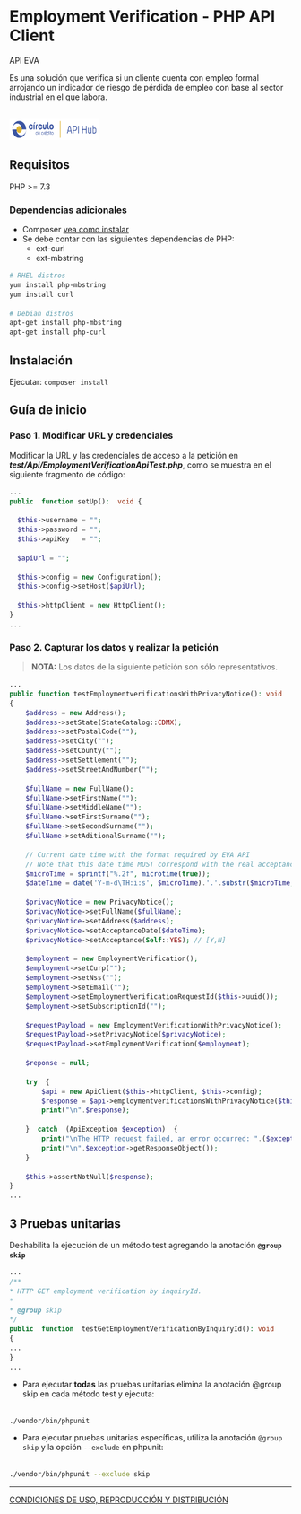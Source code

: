 # Employment Verification - PHP API Client

<p>API EVA<p> <p>Es una solución que verifica si un cliente cuenta con empleo formal arrojando un indicador de riesgo de pérdida de empleo con base al sector industrial en el que labora.</p><br/><img src='https://github.com/APIHub-CdC/imagenes-cdc/blob/master/circulo_de_credito-apihub.png' height='37' width='160'/><br/>

## Requisitos

PHP >= 7.3
### Dependencias adicionales
- Composer [vea como instalar][1]
- Se debe contar con las siguientes dependencias de PHP:
    - ext-curl
    - ext-mbstring
```sh
# RHEL distros
yum install php-mbstring
yum install curl

# Debian distros
apt-get install php-mbstring
apt-get install php-curl
```

## Instalación

Ejecutar: `composer install`

## Guía de inicio
 
### Paso 1. Modificar URL y credenciales

 Modificar la URL y las credenciales de acceso a la petición en ***test/Api/EmploymentVerificationApiTest.php***, como se muestra en el siguiente fragmento de código:

```php
...
public  function setUp():  void {

  $this->username = "";
  $this->password = "";
  $this->apiKey   = "";

  $apiUrl = "";

  $this->config = new Configuration();
  $this->config->setHost($apiUrl);

  $this->httpClient = new HttpClient();
}
...
 ```
 
### Paso 2. Capturar los datos y realizar la petición

> **NOTA:** Los datos de la siguiente petición son sólo representativos.

```php
...
public function testEmploymentverificationsWithPrivacyNotice(): void
{
    $address = new Address();
    $address->setState(StateCatalog::CDMX);
    $address->setPostalCode("");
    $address->setCity("");
    $address->setCounty("");
    $address->setSettlement("");
    $address->setStreetAndNumber("");

    $fullName = new FullName();
    $fullName->setFirstName("");
    $fullName->setMiddleName("");
    $fullName->setFirstSurname("");
    $fullName->setSecondSurname("");
    $fullName->setAditionalSurname("");

    // Current date time with the format required by EVA API
    // Note that this date time MUST correspond with the real acceptance date time from the client
    $microTime = sprintf("%.2f", microtime(true));
    $dateTime = date('Y-m-d\TH:i:s', $microTime).'.'.substr($microTime, -2).'Z';

    $privacyNotice = new PrivacyNotice();
    $privacyNotice->setFullName($fullName);
    $privacyNotice->setAddress($address);
    $privacyNotice->setAcceptanceDate($dateTime);
    $privacyNotice->setAcceptance(Self::YES); // [Y,N]

    $employment = new EmploymentVerification();
    $employment->setCurp("");
    $employment->setNss("");
    $employment->setEmail("");
    $employment->setEmploymentVerificationRequestId($this->uuid());
    $employment->setSubscriptionId("");

    $requestPayload = new EmploymentVerificationWithPrivacyNotice();
    $requestPayload->setPrivacyNotice($privacyNotice);
    $requestPayload->setEmploymentVerification($employment);

    $reponse = null;

    try  {
        $api = new ApiClient($this->httpClient, $this->config);
        $response = $api->employmentverificationsWithPrivacyNotice($this->apiKey, $this->username, $this->password, $requestPayload);
        print("\n".$response);
        
    }  catch  (ApiException $exception)  {
        print("\nThe HTTP request failed, an error occurred: ".($exception->getMessage()));
        print("\n".$exception->getResponseObject());
    }

    $this->assertNotNull($response);
}
...
```

## 3 Pruebas unitarias

Deshabilita la ejecución de un método test agregando la anotación **`@group skip`**

```php
...
/**
* HTTP GET employment verification by inquiryId.
*
* @group skip
*/
public  function  testGetEmploymentVerificationByInquiryId(): void
{
...
}
...
```

 - Para ejecutar **todas** las pruebas unitarias elimina la anotación @group skip en cada método test y ejecuta:

```sh

./vendor/bin/phpunit

```

 - Para ejecutar pruebas unitarias específicas, utiliza la anotación
   `@group skip` y la opción `--exclude` en phpunit:

```sh

./vendor/bin/phpunit --exclude skip

```

[1]: https://getcomposer.org/doc/00-intro.md#installation-linux-unix-macos

---
[CONDICIONES DE USO, REPRODUCCIÓN Y DISTRIBUCIÓN](https://github.com/APIHub-CdC/licencias-cdc)

[1]: https://getcomposer.org/doc/00-intro.md#installation-linux-unix-macos